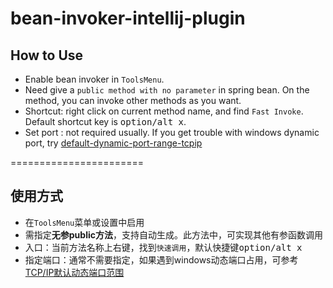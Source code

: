 # bean-invoker-intellij-plugin

## How to Use
- Enable bean invoker in `ToolsMenu`.
- Need give a `public method with no parameter` in spring bean. On the method, you can invoke other methods as you want.
- Shortcut: right click on current method name, and find `Fast Invoke`. Default shortcut key is <kbd>option/alt x</kbd>.
- Set port : not required usually. If you get trouble with windows dynamic port, try [default-dynamic-port-range-tcpip](https://learn.microsoft.com/en-US/troubleshoot/windows-server/networking/default-dynamic-port-range-tcpip-chang)

=======================

## 使用方式
- 在`ToolsMenu`菜单或设置中启用
- 需指定**无参public方法**，支持自动生成。此方法中，可实现其他有参函数调用
- 入口：当前方法名称上右键，找到`快速调用`，默认快捷键<kbd>option/alt x</kbd>
- 指定端口：通常不需要指定，如果遇到windows动态端口占用，可参考 [TCP/IP默认动态端口范围](https://learn.microsoft.com/zh-CN/troubleshoot/windows-server/networking/default-dynamic-port-range-tcpip-chang)